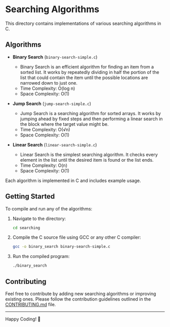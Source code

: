 # Searching Algorithms

This directory contains implementations of various searching algorithms in C.

## Algorithms

- **Binary Search** (`binary-search-simple.c`)
  - Binary Search is an efficient algorithm for finding an item from a sorted list. It works by repeatedly dividing in half the portion of the list that could contain the item until the possible locations are narrowed down to just one.
  - Time Complexity: O(log n)
  - Space Complexity: O(1)

- **Jump Search** (`jump-search-simple.c`)
  - Jump Search is a searching algorithm for sorted arrays. It works by jumping ahead by fixed steps and then performing a linear search in the block where the target value might be.
  - Time Complexity: O(√n)
  - Space Complexity: O(1)

- **Linear Search** (`linear-search-simple.c`)
  - Linear Search is the simplest searching algorithm. It checks every element in the list until the desired item is found or the list ends.
  - Time Complexity: O(n)
  - Space Complexity: O(1)

Each algorithm is implemented in C and includes example usage.

## Getting Started

To compile and run any of the algorithms:
1. Navigate to the directory:
    ```bash
    cd searching
    ```
2. Compile the C source file using GCC or any other C compiler:
    ```bash
    gcc -o binary_search binary-search-simple.c
    ```
3. Run the compiled program:
    ```bash
    ./binary_search
    ```

## Contributing

Feel free to contribute by adding new searching algorithms or improving existing ones. Please follow the contribution guidelines outlined in the [CONTRIBUTING.md](../CONTRIBUTING.md) file.

---

Happy Coding! 🚀
